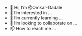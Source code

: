 - 👋 Hi, I’m @Omkar-Gadale
- 👀 I’m interested in ...
- 🌱 I’m currently learning ...
- 💞️ I’m looking to collaborate on ...
- 📫 How to reach me ...

<!---
Omkar-Gadale/Omkar-Gadale is a ✨ special ✨ repository because its `README.md` (this file) appears on your GitHub profile.
You can click the Preview link to take a look at your changes.
--->
